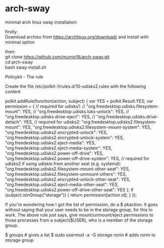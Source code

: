 # arch-sway
minimal arch linux sway installation:

firstly: <br />
Download archiso from https://archlinux.org/download/ and Install with minimal option

then: <br />
git clone https://github.com/mumin16/arch-sway.git <br />
cd arch-sway  <br />
bash sway-install.sh

Policykit - The rule

Create the file /etc/polkit-1/rules.d/10-udisks2.rules with the following content

polkit.addRule(function(action, subject) {
  var YES = polkit.Result.YES;
  var permission = {
    // required for udisks1:
    // "org.freedesktop.udisks.filesystem-mount": YES,
    // "org.freedesktop.udisks.luks-unlock": YES,
    // "org.freedesktop.udisks.drive-eject": YES,
    // "org.freedesktop.udisks.drive-detach": YES,
    // required for udisks2:
    "org.freedesktop.udisks2.filesystem-mount": YES,
    "org.freedesktop.udisks2.filesystem-mount-system": YES,
    "org.freedesktop.udisks2.encrypted-unlock": YES,
    "org.freedesktop.udisks2.encrypted-unlock-system": YES,
    "org.freedesktop.udisks2.eject-media": YES,
    "org.freedesktop.udisks2.eject-media-system": YES,
    "org.freedesktop.udisks2.power-off-drive": YES,
    "org.freedesktop.udisks2.power-off-drive-system": YES,
    // required for udisks2 if using udiskie from another seat (e.g. systemd):
    "org.freedesktop.udisks2.filesystem-mount-other-seat": YES,
    "org.freedesktop.udisks2.filesystem-unmount-others": YES,
    "org.freedesktop.udisks2.encrypted-unlock-other-seat": YES,
    "org.freedesktop.udisks2.eject-media-other-seat": YES,
    "org.freedesktop.udisks2.power-off-drive-other-seat": YES
  };
  if (subject.isInGroup("storage")) {
    return permission[action.id];
  }
});

If you're wondering how I got the list of permission, do a $ pkaction. It goes without saying that your user needs to be in the storage group, for this to work. The above rule just says, give mount/unmount/eject permissions to those processes from a subject($USER), who is a member of the storage group.

$ groups # gives a list
$ sudo usermod -a -G storage ronin # adds ronin to storage group
